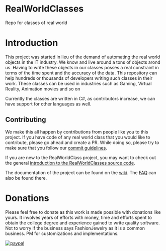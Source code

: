 # RealWorldClasses
Repo for classes of real world

# Introduction 
This project was started in lieu of the demand of automating the real world objects in the IT industry. We know and live around a tons of objects arond us. Having to write these objects in our classes posses a real constraint in terms of the time spent and the accuracy of the data. This repository can help hundreds or thousands of developers writing such classes in their work. These classes can be used in industries such as Gaming, Virtual Reality, Animation movies and so on

Currently the classes are written in C#, as contributors increase, we can have support for other languages as well.

## Contributing

We make this all happen by contributions from people like you to this project. If you have code of any real world class that you would like to contribute, please go ahead and create a PR. While doing so, please try to make sure that you follow our [commit guidelines](COMMIT_GUIDELINES.md).

If you are new to the RealWorldClass project, you may want to check out the general [introduction to the RealWorldClasses source code](docs/dev/RealWorldClasses.md).


The documentation of the project can be found on the [wiki](https://wiki.realworldclasses.info/wiki/Main_Page). The
[FAQ](https://wiki.realworldclasses.info/wiki/FAQ/English) can also be found there.


# Donations
Please feel free to donate as this work is made possible with donations like yours. It involves years of efforts with money, time and efforts spent to obtain the college degree and experience gained to write quality software. Not to worry if the business says FashionJewelry as it is a common business. PM for customizations and implementations.

[![paypal](https://www.paypalobjects.com/en_US/i/btn/btn_donateCC_LG.gif)](https://www.paypal.com/cgi-bin/webscr?cmd=_s-xclick&hosted_button_id=ZKRHDCLG22EJA)
